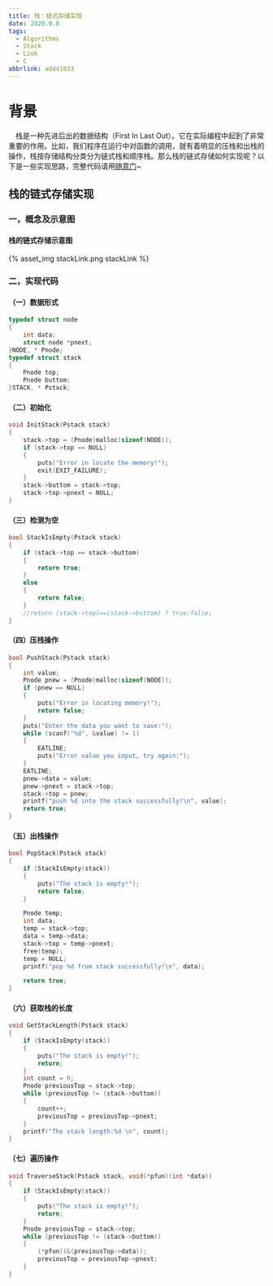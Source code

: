 ```yaml
---
title: 栈：链式存储实现
date: 2020.9.8
tags:
  - Algorithms
  - Stack
  - Link
  - C
abbrlink: add41033
---
```

# 背景
&emsp;栈是一种先进后出的数据结构（First In Last Out）。它在实际编程中起到了非常重要的作用。比如，我们程序在运行中对函数的调用，就有着明显的压栈和出栈的操作，栈按存储结构分类分为链式栈和顺序栈。那么栈的链式存储如何实现呢？以下是一些实现思路，完整代码请用[随意门](https://github.com/keviness/Algorithms/blob/master/Algorithms_C/DataStruct/stack_link.c)~
<!--more-->
## 栈的链式存储实现
### 一，概念及示意图
#### 栈的链式存储示意图
{% asset_img stackLink.png stackLink %}
### 二，实现代码
#### （一）数据形式
~~~c
typedef struct node
{
    int data;
    struct node *pnext;
}NODE, * Pnode;
typedef struct stack
{
    Pnode top;
    Pnode buttom;
}STACK, * Pstack;
~~~
#### （二）初始化
~~~c
void InitStack(Pstack stack)
{
    stack->top = (Pnode)malloc(sizeof(NODE));
    if (stack->top == NULL)
    {
        puts("Error in locate the memory!");
        exit(EXIT_FAILURE);
    }
    stack->buttom = stack->top;
    stack->top->pnext = NULL;
}
~~~
#### （三）检测为空
~~~c
bool StackIsEmpty(Pstack stack)
{
    if (stack->top == stack->buttom)
    {
        return true;
    }
    else
    {
        return false;
    }
    //return (stack->top)==(stack->buttom) ? true:false;
}
~~~
#### （四）压栈操作
~~~c
bool PushStack(Pstack stack)
{
    int value;
    Pnode pnew = (Pnode)malloc(sizeof(NODE));
    if (pnew == NULL)
    {
        puts("Error in locating memory!");
        return false;
    }
    puts("Enter the data you want to save:");
    while (scanf("%d", &value) != 1)
    {
        EATLINE;
        puts("Error value you input, try again:");
    }
    EATLINE;
    pnew->data = value;
    pnew->pnext = stack->top;
    stack->top = pnew;
    printf("push %d into the stack successfully!\n", value);
    return true;
}
~~~
#### （五）出栈操作
~~~c
bool PopStack(Pstack stack)
{
    if (StackIsEmpty(stack))
    {
        puts("The stack is empty!");
        return false;
    }

    Pnode temp;
    int data;
    temp = stack->top;
    data = temp->data;
    stack->top = temp->pnext;
    free(temp);
    temp = NULL;
    printf("pop %d from stack successfully!\n", data);

    return true;
}
~~~
#### （六）获取栈的长度
~~~c
void GetStackLength(Pstack stack)
{
    if (StackIsEmpty(stack))
    {
        puts("The stack is empty!");
        return;
    }
    int count = 0;
    Pnode previousTop = stack->top;
    while (previousTop != (stack->buttom))
    {
        count++;
        previousTop = previousTop->pnext;
    }
    printf("The stack length:%d \n", count);
}
~~~
#### （七）遍历操作
~~~c
void TraverseStack(Pstack stack, void(*pfun)(int *data))
{
    if (StackIsEmpty(stack))
    {
        puts("The stack is empty!");
        return;
    }
    Pnode previousTop = stack->top;
    while (previousTop != (stack->buttom))
    {
        (*pfun)(&(previousTop->data));
        previousTop = previousTop->pnext;
    }
}
~~~
